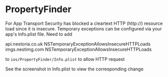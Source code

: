 # PropertyFinder

For App Transport Security has blocked a cleartext HTTP (http://) resource load since it is insecure. Temporary exceptions can be configured via your app's Info.plist file.
Need to add 

<key>api.nestoria.co.uk</key>
<dict>
  <key>NSTemporaryExceptionAllowsInsecureHTTPLoads</key>
  <true/>
</dict>
<key>imgs.nestimg.com</key>
<dict>
  <key>NSTemporaryExceptionAllowsInsecureHTTPLoads</key>
  <true/>
</dict>

to `ios/PropertyFinder/Info.plist` to allow HTTP request

See the screenshot in Info.plist to view the corresponding change
